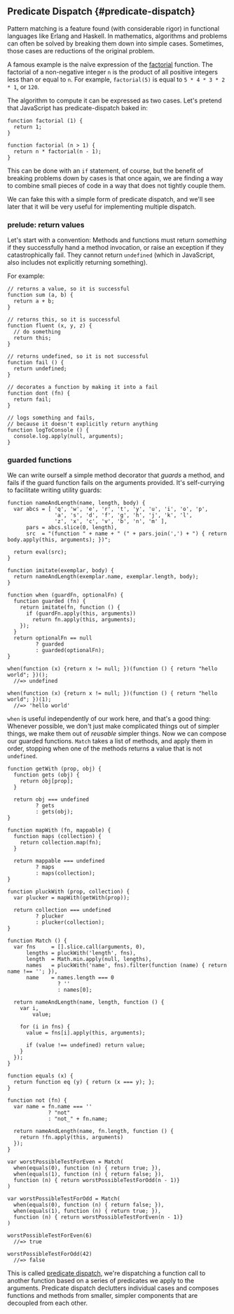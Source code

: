 ## Predicate Dispatch {#predicate-dispatch}

Pattern matching is a feature found (with considerable rigor) in functional languages like Erlang and Haskell. In mathematics, algorithms and problems can often be solved by breaking them down into simple cases. Sometimes, those cases are reductions of the original problem.

A famous example is the naïve expression of the [factorial] function. The factorial of a non-negative integer `n` is the product of all positive integers less than or equal to `n`. For example, `factorial(5)` is equal to `5 * 4 * 3 * 2 * 1`, or `120`.

[factorial]: https://en.wikipedia.org/wiki/Factorial

The algorithm to compute it can be expressed as two cases. Let's pretend that JavaScript has predicate-dispatch baked in:

~~~~~~~~
function factorial (1) {
  return 1;
}

function factorial (n > 1) {
  return n * factorial(n - 1);
}
~~~~~~~~

This can be done with an `if` statement, of course, but the benefit of breaking problems down by cases is that once again, we are finding a way to combine small pieces of code in a way that does not tightly couple them.

We can fake this with a simple form of predicate dispatch, and we'll see later that it will be very useful for implementing multiple dispatch.

### prelude: return values

Let's start with a convention: Methods and functions must return *something* if they successfully hand a method invocation, or raise an exception if they catastrophically fail. They cannot return `undefined` (which in JavaScript, also includes not explicitly returning something).

For example:

~~~~~~~~
// returns a value, so it is successful
function sum (a, b) {
  return a + b;
}

// returns this, so it is successful
function fluent (x, y, z) {
  // do something
  return this;
}

// returns undefined, so it is not successful
function fail () {
  return undefined;
}

// decorates a function by making it into a fail
function dont (fn) {
  return fail;
}

// logs something and fails,
// because it doesn't explicitly return anything
function logToConsole () {
  console.log.apply(null, arguments);
}
~~~~~~~~

### guarded functions

We can write ourself a simple method decorator that *guards* a method, and fails if the guard function fails on the arguments provided. It's self-currying to facilitate writing utility guards:

~~~~~~~~
function nameAndLength(name, length, body) {
  var abcs = [ 'q', 'w', 'e', 'r', 't', 'y', 'u', 'i', 'o', 'p',
               'a', 's', 'd', 'f', 'g', 'h', 'j', 'k', 'l',
               'z', 'x', 'c', 'v', 'b', 'n', 'm' ],
      pars = abcs.slice(0, length),
      src  = "(function " + name + " (" + pars.join(',') + ") { return body.apply(this, arguments); })";

  return eval(src);
}

function imitate(exemplar, body) {
  return nameAndLength(exemplar.name, exemplar.length, body);
}

function when (guardFn, optionalFn) {
  function guarded (fn) {
    return imitate(fn, function () {
      if (guardFn.apply(this, arguments))
        return fn.apply(this, arguments);
    });
  }
  return optionalFn == null
         ? guarded
         : guarded(optionalFn);
}

when(function (x) {return x != null; })(function () { return "hello world"; })();
  //=> undefined

when(function (x) {return x != null; })(function () { return "hello world"; })(1);
  //=> 'hello world'
~~~~~~~~

`when` is useful independently of our work here, and that's a good thing: Whenever possible, we don't just make complicated things out of simpler things, we make them out of *reusable* simpler things. Now we can compose our guarded functions. `Match` takes a list of methods, and apply them in order, stopping when one of the methods returns a value that is not `undefined`.

~~~~~~~~
function getWith (prop, obj) {
  function gets (obj) {
    return obj[prop];
  }

  return obj === undefined
         ? gets
         : gets(obj);
}

function mapWith (fn, mappable) {
  function maps (collection) {
    return collection.map(fn);
  }

  return mappable === undefined
         ? maps
         : maps(collection);
}

function pluckWith (prop, collection) {
  var plucker = mapWith(getWith(prop));

  return collection === undefined
         ? plucker
         : plucker(collection);
}

function Match () {
  var fns     = [].slice.call(arguments, 0),
      lengths = pluckWith('length', fns),
      length  = Math.min.apply(null, lengths),
      names   = pluckWith('name', fns).filter(function (name) { return name !== ''; }),
      name    = names.length === 0
                ? ''
                : names[0];

  return nameAndLength(name, length, function () {
    var i,
        value;

    for (i in fns) {
      value = fns[i].apply(this, arguments);

      if (value !== undefined) return value;
    }
  });
}

function equals (x) {
  return function eq (y) { return (x === y); };
}

function not (fn) {
  var name = fn.name === ''
             ? "not"
             : "not_" + fn.name;

  return nameAndLength(name, fn.length, function () {
    return !fn.apply(this, arguments)
  });
}

var worstPossibleTestForEven = Match(
  when(equals(0), function (n) { return true; }),
  when(equals(1), function (n) { return false; }),
  function (n) { return worstPossibleTestForOdd(n - 1)}
)

var worstPossibleTestForOdd = Match(
  when(equals(0), function (n) { return false; }),
  when(equals(1), function (n) { return true; }),
  function (n) { return worstPossibleTestForEven(n - 1)}
)

worstPossibleTestForEven(6)
  //=> true

worstPossibleTestForOdd(42)
  //=> false
~~~~~~~~

This is called [predicate dispatch], we're dispatching a function call to another function based on a series of predicates we apply to the arguments. Predicate dispatch declutters individual cases and composes functions and methods from smaller, simpler components that are decoupled from each other.

[predicate dispatch]: https://en.wikipedia.org/wiki/Predicate_dispatch